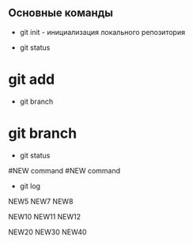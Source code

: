 ## Основные команды ##

* git init - инициализация локального репозитория

* git status

# git add
* git branch
# git branch

* git status

#NEW command
#NEW command

* git log

NEW5
NEW7
NEW8

NEW10
NEW11
NEW12

NEW20
NEW30
NEW40
